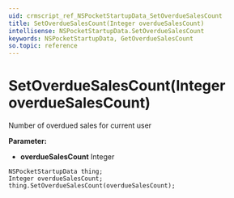 ```yaml
---
uid: crmscript_ref_NSPocketStartupData_SetOverdueSalesCount
title: SetOverdueSalesCount(Integer overdueSalesCount)
intellisense: NSPocketStartupData.SetOverdueSalesCount
keywords: NSPocketStartupData, GetOverdueSalesCount
so.topic: reference
---
```


# SetOverdueSalesCount(Integer overdueSalesCount)

Number of overdued sales for current user

**Parameter:** 
* **overdueSalesCount** Integer

```crmscript
NSPocketStartupData thing;
Integer overdueSalesCount;
thing.SetOverdueSalesCount(overdueSalesCount);
```

